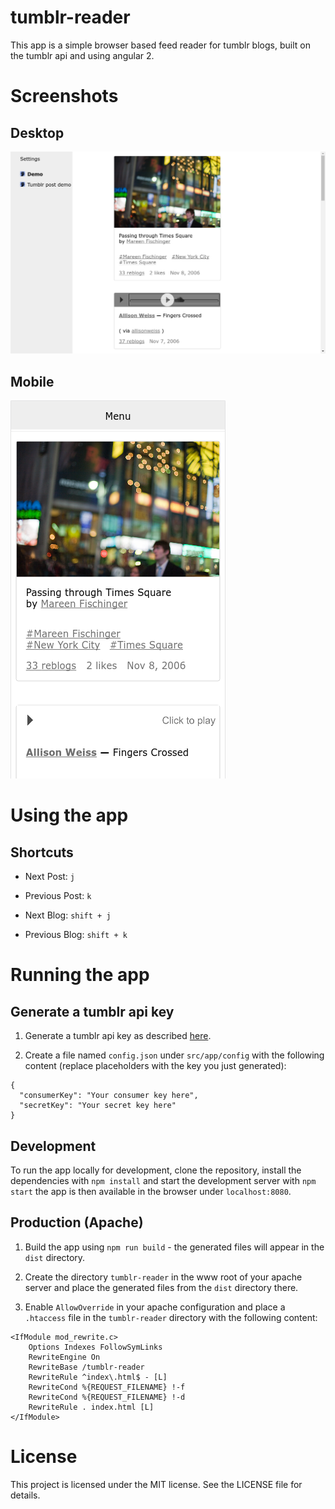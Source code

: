 # tumblr-reader
This app is a simple browser based feed reader for tumblr blogs, built on the tumblr api and using angular 2.

# Screenshots
## Desktop
![Desktop Screenshot](docs/Screenshot_Desktop.png)

## Mobile
![Mobile Screenshot](docs/Screenshot_Mobile.png)

# Using the app
## Shortcuts
- Next Post: `j`
- Previous Post: `k`


- Next Blog: `shift + j`
- Previous Blog: `shift + k`

# Running the app
## Generate a tumblr api key
1. Generate a tumblr api key as described [here](https://www.tumblr.com/docs/en/api/v2#what_you_need).

2. Create a file named `config.json` under `src/app/config` with the following content (replace placeholders with the
key you just generated):
  ```
  {
    "consumerKey": "Your consumer key here",
    "secretKey": "Your secret key here"
  }
  ```

## Development
To run the app locally for development, clone the repository, install the dependencies with `npm install` and 
start the development server with `npm start` the app is then available in the browser under `localhost:8080`.

## Production (Apache)
1. Build the app using `npm run build` - the generated files will appear in the `dist` directory.

2. Create the directory `tumblr-reader` in the www root of your apache server and place the generated files from 
the `dist` directory there.

3. Enable `AllowOverride` in your apache configuration and place a `.htaccess` file in the `tumblr-reader` directory
with the following content: 

  ```
  <IfModule mod_rewrite.c>
      Options Indexes FollowSymLinks
      RewriteEngine On
      RewriteBase /tumblr-reader
      RewriteRule ^index\.html$ - [L]
      RewriteCond %{REQUEST_FILENAME} !-f
      RewriteCond %{REQUEST_FILENAME} !-d
      RewriteRule . index.html [L]
  </IfModule>
  ```

# License
This project is licensed under the MIT license. See the LICENSE file for details.
